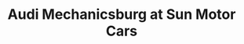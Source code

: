 ---
title: "Audi Mechanicsburg at Sun Motor Cars"
url: /mechanicsburg/audi-mechanicsburg-at-sun-motor-cars/
shop: car
---